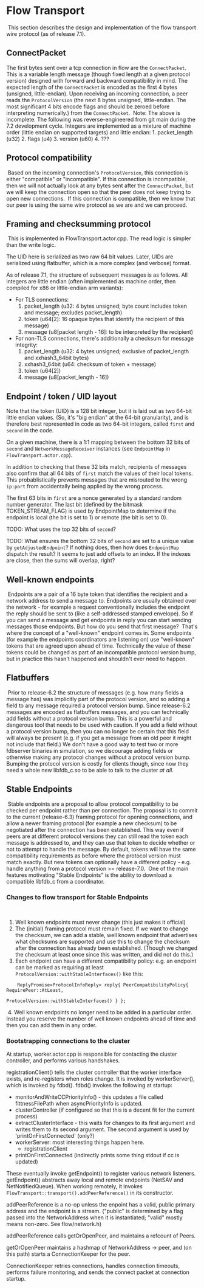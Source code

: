 # Flow Transport
​
This section describes the design and implementation of the flow transport wire protocol (as of release 7.1).
​
## ConnectPacket

The first bytes sent over a tcp connection in flow are the `ConnectPacket`.
This is a variable length message (though fixed length at a given protocol
version) designed with forward and backward compatibility in mind. The expected length of the `ConnectPacket` is encoded as the first 4 bytes (unsigned, little-endian). Upon receiving an incoming connection, a peer reads the `ProtocolVersion` (the next 8 bytes unsigned, little-endian. The most significant 4 bits encode flags and should be zeroed before interpreting numerically.) from the `ConnectPacket`.
​
Note:  The above is incomplete.  The following was reverse-engineered from git main during the 7.2 development cycle.  Integers are implemented as a mixture of machine order (little endian on supported targets) and little endian:
    1. packet_length (u32)
    2. flags (u4)
    3. version (u60)
    4. ???

## Protocol compatibility
​
Based on the incoming connection's `ProtocolVersion`, this connection is either
"compatible" or "incompatible". If this connection is incompatible, then we
will not actually look at any bytes sent after the `ConnectPacket`, but we will
keep the connection open so that the peer does not keep trying to open new
connections.
​
If this connection is compatible, then we know that our peer is using the same wire protocol as we are and we can proceed.
​
## Framing and checksumming protocol
​
This is implemented in FlowTransport.actor.cpp.  The read logic is simpler than the write logic.

The UID here is serialized as two raw 64 bit values.  Later, UIDs are serialized using flatbuffer, which is a more complex (and verbose) format.

As of release 7.1, the structure of subsequent messages is as follows.  All integers are little endian (often implemented as machine order, then compiled for x86 or little-endian arm variants):
​
* For TLS connections:
    1. packet_length (u32: 4 bytes unsigned; byte count includes token and message; excludes packet_length)
    2. token (u64[2]: 16 opaque bytes that identify the recipient of this message)
    3. message (u8[packet length - 16]: to be interpreted by the recipient)
* For non-TLS connections, there's additionally a checksum for message integrity:
    1. packet_length (u32: 4 bytes unsigned; exclusive of packet_length and xxhash3_64bit bytes)
    2. xxhash3_64bit (u64: checksum of token + message)
    3. token (u64[2])
    4. message (u8[packet_length - 16])
​
## Endpoint / token / UID layout

Note that the token (UID) is a 128 bit integer, but it is laid out as two 64-bit little endian values.  (So, it's "big endian" at the 64-bit granularity), and is therefore best represented in code as two 64-bit integers, called `first` and `second` in the code.

On a given machine, there is a 1:1 mapping between the bottom 32 bits of `second` and `NetworkMessageReceiver` instances (see `EndpointMap` in `FlowTransport.actor.cpp`).

In addition to checking that these 32 bits match, recipients of messages
also confirm that all 64 bits of `first` match the values of their local tokens.  This probablistically prevents messages that are misrouted to the wrong `ip:port` from accidentally being applied by the wrong process.

The first 63 bits in `first` are a nonce generated by a standard random number generator.  The last bit (defined by the bitmask TOKEN_STREAM_FLAG) is used by
EndpointMap to determine if the endpoint is local (the bit is set to 1) or remote (the bit is set to 0).

TODO: What uses the top 32 bits of `second`?

TODO: What ensures the bottom 32 bits of `second` are set to a unique value by `getAdjustedEndpoint`?  If nothing does, then how does `EndpointMap` dispatch the result?  It seems to just add offsets to an index.  If the indexes are close, then the sums will overlap, right?

## Well-known endpoints
​
Endpoints are a pair of a 16 byte token that identifies the recipient and a
network address to send a message to. Endpoints are usually obtained over the
network - for example a request conventionally includes the endpoint the
reply should be sent to (like a self-addressed stamped envelope). So if you
can send a message and get endpoints in reply you can start sending messages
those endpoints. But how do you send that first message?
​
That's where the concept of a "well-known" endpoint comes in. Some endpoints
(for example the endpoints coordinators are listening on) use "well-known"
tokens that are agreed upon ahead of time. Technically the value of these
tokens could be changed as part of an incompatible protocol version bump, but
in practice this hasn't happened and shouldn't ever need to happen.
​
## Flatbuffers
​
Prior to release-6.2 the structure of messages (e.g. how many fields a
message has) was implicitly part of the protocol version, and so adding a
field to any message required a protocol version bump. Since release-6.2
messages are encoded as flatbuffers messages, and you can technically add
fields without a protocol version bump. This is a powerful and dangerous tool
that needs to be used with caution. If you add a field without a protocol version bump, then you can no longer be certain that this field will always be present (e.g. if you get a message from an old peer it might not include that field.) 
We don't have a good way to test two or more fdbserver binaries in
simulation, so we discourage adding fields or otherwise making any protocol
changes without a protocol version bump.
​
Bumping the protocol version is costly for clients though, since now they need a whole new libfdb_c.so to be able to talk to the cluster _at all_.
​
## Stable Endpoints
​
Stable endpoints are a proposal to allow protocol compatibility to be checked
per endpoint rather than per connection. The proposal is to commit to the
current (release-6.3) framing protocol for opening connections, and allow a
newer framing protocol (for example a new checksum) to be negotiated after
the connection has been established. This way even if peers are at different
protocol versions they can still read the token each message is addressed to,
and they can use that token to decide whether or not to attempt to handle the
message. By default, tokens will have the same compatibility requirements as
before where the protocol version must match exactly. But new tokens can
optionally have a different policy - e.g. handle anything from a protocol
version >= release-7.0.
​
One of the main features motivating "Stable Endpoints" is the ability to download a compatible libfdb_c from a coordinator.
​
### Changes to flow transport for Stable Endpoints
​
1. Well known endpoints must never change (this just makes it official)
2. The (initial) framing protocol must remain fixed. If we want to change the checksum, we can add a stable, well known endpoint that advertises what checksums are supported and use this to change the checksum after the connection has already been established.  (Though we changed the checksum at least once since this was written, and did not do this.)
3. Each endpoint can have a different compatibility policy: e.g. an endpoint can be marked as requiring at least `ProtocolVersion::withStableInterfaces()` like this:
​
```
	ReplyPromise<ProtocolInfoReply> reply{ PeerCompatibilityPolicy{ RequirePeer::AtLeast,
		                                                            ProtocolVersion::withStableInterfaces() } };
```
​
4. Well known endpoints no longer need to be added in a particular order. Instead you reserve the number of well known endpoints ahead of time and then you can add them in any order.

### Bootstrapping connections to the cluster

At startup, worker.actor.cpp is responsible for contacting the cluster controller, and
performs various handshakes.

registrationClient() tells the cluster controller that the worker interface exists, and
re-registers when roles change.  It is invoked by workerServer(), which is invoked by fdbd().  fdbd() invokes the following at startup:

 - monitorAndWriteCCPriorityInfo() - this updates a file called fittnessFilePath when asyncPriorityInfo is updated.
 - clusterController (if configured so that this is a decent fit for the current process)
 - extractClusterInterface - this waits for changes to its first argument and writes them to its second argument.  The second argument is used by 'printOnFirstConnected' (only?)
 - workerServer: most interesting things happen here.
   - registrationClient
 - printOnFirstConnected (indirectly prints some thing stdout if cc is updated)

These eventually invoke getEndpoint() to register various network listeners.  getEndpoint() abstracts away local
and remote endpoints (NetSAV and NetNotifiedQueue).  When
working remotely, it invokes `FlowTransport::transport().addPeerReference()` in its constructor.

addPeerReference is a no-op
unless the enpoint has a valid, public primary address and the endpoint
is a stream.  ("public" is determined by a flag passed into the NetworkAddress when it is instantiated; "valid" mostly means non-zero.  See flow/network.h)

addPeerReference calls getOrOpenPeer, and maintains a refcount of Peers.

getOrOpenPeer maintains a hashmap of NetworkAddress -> peer, and (on this path)
starts a ConnectionKeeper for the peer.

ConnectionKeeper retries connections, handles connection timeouts, performs failure monitoring, and sends the connect packet at connection startup.